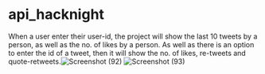 # api_hacknight
When a user enter their user-id, the project will show the last 10 tweets by a person, as well as the no. of likes by a person.
As well as there is an option to enter the id of a tweet, then it will show the no. of likes, re-tweets and quote-retweets.![Screenshot (92)](https://user-images.githubusercontent.com/76429389/163711255-6b375a88-62da-43c0-880a-cca251eb1996.png)
![Screenshot (93)](https://user-images.githubusercontent.com/76429389/163711283-92ce2c47-d0b3-4d7f-bf8c-d43563306f4c.png)
